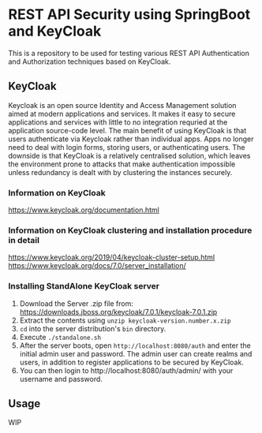 # REST API Security using SpringBoot and KeyCloak 
This is a repository to be used for testing various REST API Authentication and Authorization techniques based on KeyCloak.

## KeyCloak
Keycloak is an open source Identity and Access Management solution aimed at modern applications and services. It makes it easy to secure applications and services with little to no integration requried at the application source-code level. The main benefit of using KeyCloak is that users authenticate via Keycloak rather than individual apps. Apps no longer need to deal with login forms, storing users, or authenticating users. The downside is that KeyCloak is a relatively centralised solution, which leaves the environment prone to attacks that make authentication impossible unless redundancy is dealt with by clustering the instances securely.

### Information on KeyCloak
https://www.keycloak.org/documentation.html

### Information on KeyCloak clustering and installation procedure in detail
https://www.keycloak.org/2019/04/keycloak-cluster-setup.html
https://www.keycloak.org/docs/7.0/server_installation/

### Installing StandAlone KeyCloak server
1. Download the Server .zip file from: https://downloads.jboss.org/keycloak/7.0.1/keycloak-7.0.1.zip
2. Extract the contents using ```unzip keycloak-version.number.x.zip ```
3. ```cd``` into the server distribution's ```bin``` directory.
4. Execute ```./standalone.sh```
5. After the server 
boots, open ```http://localhost:8080/auth``` and enter the initial admin user and password. The admin user can create realms and users, in addition to register applications to be secured by KeyCloak. 
6. You can then login to http://localhost:8080/auth/admin/ with your username and password.

## Usage

WIP
